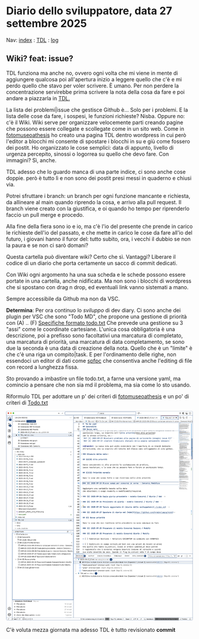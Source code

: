 # Diario dello sviluppatore, data 27 settembre 2025

Nav: [index](../index.md) : [TDL](../TDL.md) : [log](/storage/logs/laravel.log)

## Wiki? feat: issue?

TDL  funziona ma anche no, ovvero ogni volta che mi viene in mente di aggiungere qualcosa poi
all'apertura inizio a leggere quello che c'è e mi perdo quello che stavo per voler scrivere.
È umano. Per non perdere la concentrazione servirebbe prima scrivere la nota
della cosa da fare e poi andare a piazzarla in [TDL.](../TDL.md)

La lista dei problemi|issue che gestisce Github è... Solo per i problemi.
E la lista delle cose da fare, i sospesi, le funzioni richieste? Nisba.
Oppure no: c'è il Wiki. Wiki serve per organizzare velocemente
parti creando pagine che possono essere collegate e scollegate
come in un sito web. Come in [fotomuseoathesis](https://fotomuseoathesis.it/tech/)
ho creato una pagina TDL dentro wordpress in cui però l'editor a blocchi
mi consente di spostare i blocchi in su e giù come fossero dei postit.
Ho organizzato le cose semplici: data di appunto, livello di urgenza percepito,
sinossi o logorrea su quello che devo fare. Con immagini? Sì, anche.

TDL adesso che lo guardo manca di una parte indice, ci sono anche cose doppie.
però è tutto lì e non sono dei postit presi messi in quaderno e chiusi via.

Potrei sfruttare i branch: un branch per ogni funzione mancante e richiesta,
da allineare al main quando riprendo la cosa, e arrivo alla pull request.
Il branch viene creato con la giustifica, e oi quando ho tempo per riprenderlo
faccio un pull merge e procedo.

Alla fine della fiera sono io e io, ma c'è l'io del presente che prende in carico
le richieste dell'io del passato, e che mette in carico le cose da fare all'io del futuro,
i giovani hanno il furor del: tutto subito, ora, i vecchi il dubbio se non la paura e se non ci sarò domani?

Questa cartella può diventare wiki? Certo che sì. Vantaggi? Liberare il codice
di un diario che porta certamente un sacco di commit dedicati.

Con Wiki ogni argomento ha una sua scheda e le schede possono
essere portate in una cartella, anche nidificata. Ma non sono
i blocchi di wordpress che si spostano con drag n drop, ed
eventuali link vanno sistemati a mano.

Sempre accessibile da Github ma non da VSC.

**Determina**: Per ora continuo lo *sviluppo* di dev diary. Ci sono anche dei plugin
per VSC che sono "Todo MD", che propone una gestione di priorità con (A) .. (F)
[Specifiche formato todo.txt](https://github.com/todotxt/todo.txt)
Che prevede una gestione su 3 "assi" come le coordinate cartesiane. L'unica
cosa obbligatoria è una descrizione, poi a prefisso sono facoltativi
una marcatura di completato, una marcatura di priorità, una marcatura di data completamento, se sono due la seconda è una data di creazione della nota.
Quello che è un "limite" è che c'è una riga un compito|task.
E per l'ordinamento delle righe, non essendoci un editor di dati come
[spfpc](https://en.wikipedia.org/wiki/SPF/PC) che consentiva anche l'editing di
file con record a lunghezza fissa.

Sto provando a imbastire un file todo.txt, a farne una versione yaml,
ma comincio a pensare che non sia md il problema, ma sia come lo sto usando.

Riformulo TDL per adottare un p' dei criteri di [fotomuseoathesis](https://www.fotomuseoathesis.it/tech/1-todo-list/) e un po' di criteri di [Todo.txt](https://github.com/todotxt/todo.txt)

![lavori in corso su TDL](./Screenshot%202025-09-27%20alle%2011.10.48.png)

C'è voluta mezza giornata ma adesso TDL è tutto revisionato **commit**
